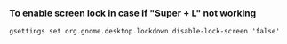 ### To enable screen lock in case if "Super + L" not working
```
gsettings set org.gnome.desktop.lockdown disable-lock-screen 'false'
```

